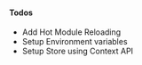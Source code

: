 #### Todos

- Add Hot Module Reloading
- Setup Environment variables
- Setup Store using Context API
